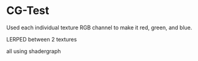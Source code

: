 # CG-Test

Used each individual texture RGB channel to make it red, green, and blue.

LERPED between 2 textures

all using shadergraph
